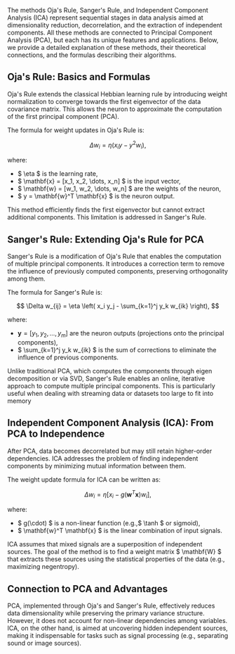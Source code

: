 The methods Oja's Rule, Sanger's Rule, and Independent Component Analysis (ICA) represent sequential stages in data analysis aimed at dimensionality reduction, decorrelation, and the extraction of independent components. All these methods are connected to Principal Component Analysis (PCA), but each has its unique features and applications. Below, we provide a detailed explanation of these methods, their theoretical connections, and the formulas describing their algorithms.

## Oja's Rule: Basics and Formulas

Oja's Rule extends the classical Hebbian learning rule by introducing weight normalization to converge towards the first eigenvector of the data covariance matrix. This allows the neuron to approximate the computation of the first principal component (PCA).

The formula for weight updates in Oja's Rule is:

$$
\Delta w_i = \eta (x_i y - y^2 w_i),
$$

where:
- $  \eta  $ is the learning rate, 
- $ \mathbf{x} = [x_1, x_2, \dots, x_n] $ is the input vector,
- $ \mathbf{w} = [w_1, w_2, \dots, w_n] $ are the weights of the neuron,
- $ y = \mathbf{w}^T \mathbf{x} $ is the neuron output.

This method efficiently finds the first eigenvector but cannot extract additional components. This limitation is addressed in Sanger's Rule.

## Sanger's Rule: Extending Oja's Rule for PCA

Sanger's Rule is a modification of Oja's Rule that enables the computation of multiple principal components. It introduces a correction term to remove the influence of previously computed components, preserving orthogonality among them.

The formula for Sanger's Rule is:

$$
\Delta w_{ij} = \eta \left( x_i y_j - \sum_{k=1}^j y_k w_{ik} \right),
$$

where:
- $` \mathbf{y} = [y_1, y_2, \dots, y_m] `$ are the neuron outputs (projections onto the principal components),
- $ \sum_{k=1}^j y_k w_{ik} $ is the sum of corrections to eliminate the influence of previous components.

Unlike traditional PCA, which computes the components through eigen decomposition or via SVD, Sanger's Rule enables an online, iterative approach to compute multiple principal components. This is particularly useful when dealing with streaming data or datasets too large to fit into memory

## Independent Component Analysis (ICA): From PCA to Independence

After PCA, data becomes decorrelated but may still retain higher-order dependencies. ICA addresses the problem of finding independent components by minimizing mutual information between them.

The weight update formula for ICA can be written as:

$$
\Delta w_i = \eta \left[ x_i - g(\mathbf{w}^T \mathbf{x})w_i \right],
$$

where:
- $ g(\cdot) $ is a non-linear function (e.g.,$ \tanh $ or sigmoid),
- $ \mathbf{w}^T \mathbf{x} $ is the linear combination of input signals.

ICA assumes that mixed signals are a superposition of independent sources. The goal of the method is to find a weight matrix $ \mathbf{W} $ that extracts these sources using the statistical properties of the data (e.g., maximizing negentropy).

## Connection to PCA and Advantages

PCA, implemented through Oja's and Sanger's Rule, effectively reduces data dimensionality while preserving the primary variance structure. However, it does not account for non-linear dependencies among variables. ICA, on the other hand, is aimed at uncovering hidden independent sources, making it indispensable for tasks such as signal processing (e.g., separating sound or image sources).
